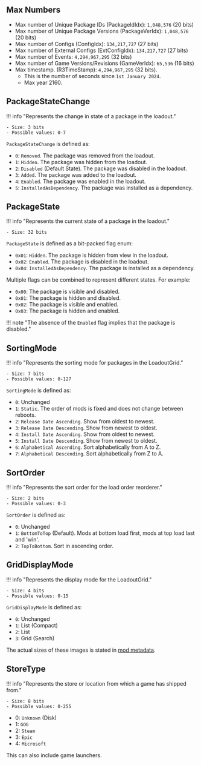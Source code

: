 ## Max Numbers

- Max number of Unique Package IDs (PackageIdIdx): `1,048,576` (20 bits)
- Max number of Unique Package Versions (PackageVerIdx): `1,048,576` (20 bits)
- Max number of Configs (ConfigIdx): `134,217,727` (27 bits)
- Max number of External Configs (ExtConfigIdx): `134,217,727` (27 bits)
- Max number of Events: `4,294,967,295` (32 bits)
- Max number of Game Versions/Revisions (GameVerIdx): `65,536` (16 bits)
- Max timestamp. (R3TimeStamp): `4,294,967,295` (32 bits).
    - This is the number of seconds since `1st January 2024`.
    - Max year 2160.

## PackageStateChange

!!! info "Represents the change in state of a package in the loadout."

    - Size: 3 bits
    - Possible values: 0-7

`PackageStateChange` is defined as:

- `0`: `Removed`. The package was removed from the loadout.
- `1`: `Hidden`. The package was hidden from the loadout.
- `2`: `Disabled` (Default State). The package was disabled in the loadout.
- `3`: `Added`. The package was added to the loadout.
- `4`: `Enabled`. The package was enabled in the loadout.
- `5`: `InstalledAsDependency`. The package was installed as a dependency.

## PackageState

!!! info "Represents the current state of a package in the loadout."

    - Size: 32 bits

`PackageState` is defined as a bit-packed flag enum:

- `0x01`: `Hidden`. The package is hidden from view in the loadout.
- `0x02`: `Enabled`. The package is disabled in the loadout.
- `0x04`: `InstalledAsDependency`. The package is installed as a dependency.

Multiple flags can be combined to represent different states.
For example:

- `0x00`: The package is visible and disabled.
- `0x01`: The package is hidden and disabled.
- `0x02`: The package is visible and enabled.
- `0x03`: The package is hidden and enabled.

!!! note "The absence of the `Enabled` flag implies that the package is disabled."

## SortingMode

!!! info "Represents the sorting mode for packages in the LoadoutGrid."

    - Size: 7 bits
    - Possible values: 0-127

`SortingMode` is defined as:

- `0`: Unchanged
- `1`: `Static`. The order of mods is fixed and does not change between reboots.
- `2`: `Release Date Ascending`. Show from oldest to newest.
- `3`: `Release Date Descending`. Show from newest to oldest.
- `4`: `Install Date Ascending`. Show from oldest to newest.
- `5`: `Install Date Descending`. Show from newest to oldest.
- `6`: `Alphabetical Ascending`. Sort alphabetically from A to Z.
- `7`: `Alphabetical Descending`. Sort alphabetically from Z to A.

## SortOrder

!!! info "Represents the sort order for the load order reorderer."

    - Size: 2 bits
    - Possible values: 0-3

`SortOrder` is defined as:

- `0`: Unchanged
- `1`: `BottomToTop` (Default). Mods at bottom load first, mods at top load last and 'win'.
- `2`: `TopToBottom`. Sort in ascending order.

## GridDisplayMode

!!! info "Represents the display mode for the LoadoutGrid."

    - Size: 4 bits
    - Possible values: 0-15

`GridDisplayMode` is defined as:

- `0`: Unchanged
- `1`: List (Compact)
- `2`: List
- `3`: Grid (Search)

The actual sizes of these images is stated in [mod metadata][mod-metadata].

## StoreType

!!! info "Represents the store or location from which a game has shipped from."

    - Size: 8 bits
    - Possible values: 0-255

- 0: `Unknown` (Disk)
- 1: `GOG`
- 2: `Steam`
- 3: `Epic`
- 4: `Microsoft`

This can also include game launchers.

[mod-metadata]: ../../../Packaging/Package-Metadata.md#icons